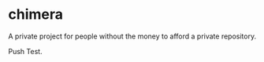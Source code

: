 # chimera
A private project for people without the money to afford a private repository.

Push Test.
